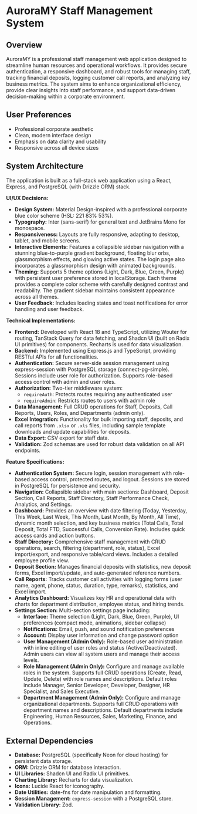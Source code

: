 # AuroraMY Staff Management System

## Overview
AuroraMY is a professional staff management web application designed to streamline human resources and operational workflows. It provides secure authentication, a responsive dashboard, and robust tools for managing staff, tracking financial deposits, logging customer call reports, and analyzing key business metrics. The system aims to enhance organizational efficiency, provide clear insights into staff performance, and support data-driven decision-making within a corporate environment.

## User Preferences
- Professional corporate aesthetic
- Clean, modern interface design
- Emphasis on data clarity and usability
- Responsive across all device sizes

## System Architecture
The application is built as a full-stack web application using a React, Express, and PostgreSQL (with Drizzle ORM) stack.

**UI/UX Decisions:**
- **Design System:** Material Design-inspired with a professional corporate blue color scheme (HSL: 221 83% 53%).
- **Typography:** Inter (sans-serif) for general text and JetBrains Mono for monospace.
- **Responsiveness:** Layouts are fully responsive, adapting to desktop, tablet, and mobile screens.
- **Interactive Elements:** Features a collapsible sidebar navigation with a stunning blue-to-purple gradient background, floating blur orbs, glassmorphism effects, and glowing active states. The login page also incorporates a glassmorphism design with animated backgrounds.
- **Theming:** Supports 5 theme options (Light, Dark, Blue, Green, Purple) with persistent user preference stored in localStorage. Each theme provides a complete color scheme with carefully designed contrast and readability. The gradient sidebar maintains consistent appearance across all themes.
- **User Feedback:** Includes loading states and toast notifications for error handling and user feedback.

**Technical Implementations:**
- **Frontend:** Developed with React 18 and TypeScript, utilizing Wouter for routing, TanStack Query for data fetching, and Shadcn UI (built on Radix UI primitives) for components. Recharts is used for data visualization.
- **Backend:** Implemented using Express.js and TypeScript, providing RESTful APIs for all functionalities.
- **Authentication:** Secure server-side session management using express-session with PostgreSQL storage (connect-pg-simple). Sessions include user role for authorization. Supports role-based access control with admin and user roles.
- **Authorization:** Two-tier middleware system:
  - `requireAuth`: Protects routes requiring any authenticated user
  - `requireAdmin`: Restricts routes to users with admin role
- **Data Management:** Full CRUD operations for Staff, Deposits, Call Reports, Users, Roles, and Departments (admin only).
- **Excel Integration:** Functionality for bulk importing staff, deposits, and call reports from `.xlsx` or `.xls` files, including sample template downloads and update capabilities for deposits.
- **Data Export:** CSV export for staff data.
- **Validation:** Zod schemas are used for robust data validation on all API endpoints.

**Feature Specifications:**
- **Authentication System:** Secure login, session management with role-based access control, protected routes, and logout. Sessions are stored in PostgreSQL for persistence and security.
- **Navigation:** Collapsible sidebar with main sections: Dashboard, Deposit Section, Call Reports, Staff Directory, Staff Performance Check, Analytics, and Settings.
- **Dashboard:** Provides an overview with date filtering (Today, Yesterday, This Week, Last Week, This Month, Last Month, By Month, All Time), dynamic month selection, and key business metrics (Total Calls, Total Deposit, Total FTD, Successful Calls, Conversion Rate). Includes quick access cards and action buttons.
- **Staff Directory:** Comprehensive staff management with CRUD operations, search, filtering (department, role, status), Excel import/export, and responsive table/card views. Includes a detailed employee profile view.
- **Deposit Section:** Manages financial deposits with statistics, new deposit forms, Excel import/update, and auto-generated reference numbers.
- **Call Reports:** Tracks customer call activities with logging forms (user name, agent, phone, status, duration, type, remarks), statistics, and Excel import.
- **Analytics Dashboard:** Visualizes key HR and operational data with charts for department distribution, employee status, and hiring trends.
- **Settings Section:** Multi-section settings page including:
  - **Interface:** Theme selection (Light, Dark, Blue, Green, Purple), UI preferences (compact mode, animations, sidebar collapse)
  - **Notifications:** Email, push, and sound notification preferences
  - **Account:** Display user information and change password option
  - **User Management (Admin Only):** Role-based user administration with inline editing of user roles and status (Active/Deactivated). Admin users can view all system users and manage their access levels.
  - **Role Management (Admin Only):** Configure and manage available roles in the system. Supports full CRUD operations (Create, Read, Update, Delete) with role names and descriptions. Default roles include Manager, Senior Developer, Developer, Designer, HR Specialist, and Sales Executive.
  - **Department Management (Admin Only):** Configure and manage organizational departments. Supports full CRUD operations with department names and descriptions. Default departments include Engineering, Human Resources, Sales, Marketing, Finance, and Operations.

## External Dependencies
- **Database:** PostgreSQL (specifically Neon for cloud hosting) for persistent data storage.
- **ORM:** Drizzle ORM for database interaction.
- **UI Libraries:** Shadcn UI and Radix UI primitives.
- **Charting Library:** Recharts for data visualization.
- **Icons:** Lucide React for iconography.
- **Date Utilities:** date-fns for date manipulation and formatting.
- **Session Management:** `express-session` with a PostgreSQL store.
- **Validation Library:** Zod.